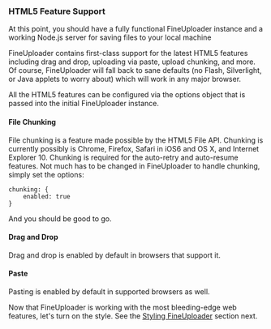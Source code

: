 ### HTML5 Feature Support

At this point, you should have a fully functional FineUploader instance and a working Node.js server for saving files to your local machine

FineUploader contains first-class support for the latest HTML5 features including drag and drop, uploading via paste, upload chunking, and more. Of course, FineUploader will fall back to sane defaults (no Flash, Silverlight, or Java applets to worry about) which will work in any major browser.

All the HTML5 features can be configured via the options object that is passed into the initial FineUploader instance.

#### File Chunking
File chunking is a feature made possible by the HTML5 File API. Chunking is currently possibly is Chrome, Firefox, Safari in iOS6 and OS X, and Internet Explorer 10. Chunking is required for the auto-retry and auto-resume features. Not much has to be changed in FineUploader to handle chunking, simply set the options:

    chunking: {
        enabled: true
    }
    
And you should be good to go.

#### Drag and Drop

Drag and drop is enabled by default in browsers that support it.

#### Paste

Pasting is enabled by default in supported browsers as well.


Now that FineUploader is working with the most bleeding-edge web features, let's turn on the style. See the [Styling FineUploader](styling_fineuploader.md) section next.